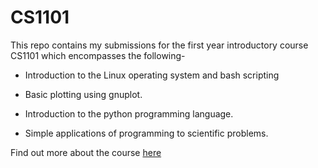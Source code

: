 # CS1101
This repo contains my submissions for the first year introductory course CS1101 which encompasses the following-

- Introduction to the Linux operating system and bash scripting

- Basic plotting using gnuplot.

- Introduction to the python programming language.

- Simple applications of programming to scientific problems.

Find out more about the course [here](https://www.iiserkol.ac.in/teaching-plan/course/2018/Autumn/CS1101/)

